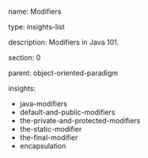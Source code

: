 name: Modifiers

type: insights-list

description: Modifiers in Java 101.

section: 0

parent: object-oriented-paradigm

insights:
  - java-modifiers
  - default-and-public-modifiers
  - the-private-and-protected-modifiers
  - the-static-modifier
  - the-final-modifier
  - encapsulation
